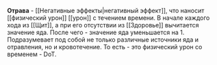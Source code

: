 **Отрава** - [[Негативные эффекты|негативный эффект]], что наносит [[физический урон]] [[урон]] с течением времени. В начале каждого хода из [[Щит]], а при его отсутствии из [[Здоровье]] вычитается значение яда. После чего - значение яда уменьшается на 1. Подразумевает под собой не только различные источники яда и отравления, но и кровотечение. То есть - это физический урон со временем - DoT.